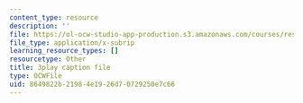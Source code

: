 ```yaml
---
content_type: resource
description: ''
file: https://ol-ocw-studio-app-production.s3.amazonaws.com/courses/res-18-005-highlights-of-calculus-spring-2010/8649822b21984e1926d70729250e7c66_tBBJ2TSTa1Q.srt
file_type: application/x-subrip
learning_resource_types: []
resourcetype: Other
title: 3play caption file
type: OCWFile
uid: 8649822b-2198-4e19-26d7-0729250e7c66
---
```

